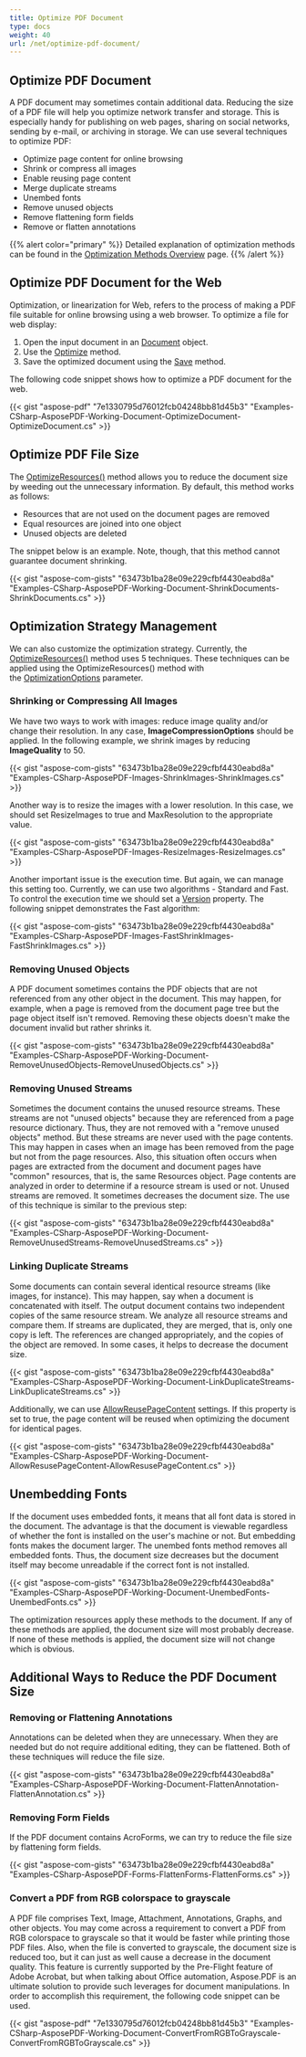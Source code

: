 ```yaml
---
title: Optimize PDF Document
type: docs
weight: 40
url: /net/optimize-pdf-document/
---
```


## **Optimize PDF Document**
A PDF document may sometimes contain additional data. Reducing the size of a PDF file will help you optimize network transfer and storage. This is especially handy for publishing on web pages, sharing on social networks, sending by e-mail, or archiving in storage. We can use several techniques to optimize PDF:

- Optimize page content for online browsing
- Shrink or compress all images
- Enable reusing page content
- Merge duplicate streams
- Unembed fonts
- Remove unused objects 
- Remove flattening form fields 
- Remove or flatten annotations

{{% alert color="primary" %}}
Detailed explanation of optimization methods can be found in the [Optimization Methods Overview](pdf/net/optimize-pdf-methods-overview/) page.
{{% /alert %}}
## **Optimize PDF Document for the Web**
Optimization, or linearization for Web, refers to the process of making a PDF file suitable for online browsing using a web browser. To optimize a file for web display:

1. Open the input document in an [Document](https://apireference.aspose.com/net/pdf/aspose.pdf/document) object.
1. Use the [Optimize](https://apireference.aspose.com/net/pdf/aspose.pdf/document/methods/optimize) method.
1. Save the optimized document using the [Save](https://apireference.aspose.com/net/pdf/aspose.pdf/document/methods/save) method.

The following code snippet shows how to optimize a PDF document for the web.

{{< gist "aspose-pdf" "7e1330795d76012fcb04248bb81d45b3" "Examples-CSharp-AsposePDF-Working-Document-OptimizeDocument-OptimizeDocument.cs" >}}
## **Optimize PDF File Size**
The [OptimizeResources()](https://apireference.aspose.com/net/pdf/aspose.pdf/document/methods/optimizeresources) method allows you to reduce the document size by weeding out the unnecessary information. By default, this method works as follows:

- Resources that are not used on the document pages are removed 
- Equal resources are joined into one object
- Unused objects are deleted

The snippet below is an example. Note, though, that this method cannot guarantee document shrinking.

{{< gist "aspose-com-gists" "63473b1ba28e09e229cfbf4430eabd8a" "Examples-CSharp-AsposePDF-Working-Document-ShrinkDocuments-ShrinkDocuments.cs" >}}
## **Optimization Strategy Management**
We can also customize the optimization strategy. Currently, the [OptimizeResources()](https://apireference.aspose.com/net/pdf/aspose.pdf.document/optimizeresources/methods/1) method uses 5 techniques. These techniques can be applied using the OptimizeResources() method with the [OptimizationOptions](https://apireference.aspose.com/net/pdf/aspose.pdf.optimization/optimizationoptions) parameter.
### **Shrinking or Compressing All Images**
We have two ways to work with images: reduce image quality and/or change their resolution. In any case, **ImageCompressionOptions** should be applied. In the following example, we shrink images by reducing **ImageQuality** to 50.

{{< gist "aspose-com-gists" "63473b1ba28e09e229cfbf4430eabd8a" "Examples-CSharp-AsposePDF-Images-ShrinkImages-ShrinkImages.cs" >}}

Another way is to resize the images with a lower resolution. In this case, we should set ResizeImages to true and MaxResolution to the appropriate value.

{{< gist "aspose-com-gists" "63473b1ba28e09e229cfbf4430eabd8a" "Examples-CSharp-AsposePDF-Images-ResizeImages-ResizeImages.cs" >}}

Another important issue is the execution time. But again, we can manage this setting too. Currently, we can use two algorithms - Standard and Fast. To control the execution time we should set a [Version](https://apireference.aspose.com/net/pdf/aspose.pdf.optimization/imagecompressionoptions/properties/version) property. The following snippet demonstrates the Fast algorithm:

{{< gist "aspose-com-gists" "63473b1ba28e09e229cfbf4430eabd8a" "Examples-CSharp-AsposePDF-Images-FastShrinkImages-FastShrinkImages.cs" >}}
### **Removing Unused Objects**
A PDF document sometimes contains the PDF objects that are not referenced from any other object in the document. This may happen, for example, when a page is removed from the document page tree but the page object itself isn't removed. Removing these objects doesn't make the document invalid but rather shrinks it.

{{< gist "aspose-com-gists" "63473b1ba28e09e229cfbf4430eabd8a" "Examples-CSharp-AsposePDF-Working-Document-RemoveUnusedObjects-RemoveUnusedObjects.cs" >}}
### **Removing Unused Streams**
Sometimes the document contains the unused resource streams. These streams are not "unused objects" because they are referenced from a page resource dictionary. Thus, they are not removed with a "remove unused objects" method. But these streams are never used with the page contents. This may happen in cases when an image has been removed from the page but not from the page resources. Also, this situation often occurs when pages are extracted from the document and document pages have "common" resources, that is, the same Resources object. Page contents are analyzed in order to determine if a resource stream is used or not. Unused streams are removed. It sometimes decreases the document size. The use of this technique is similar to the previous step:

{{< gist "aspose-com-gists" "63473b1ba28e09e229cfbf4430eabd8a" "Examples-CSharp-AsposePDF-Working-Document-RemoveUnusedStreams-RemoveUnusedStreams.cs" >}}
### **Linking Duplicate Streams**
Some documents can contain several identical resource streams (like images, for instance). This may happen, say when a document is concatenated with itself. The output document contains two independent copies of the same resource stream. We analyze all resource streams and compare them. If streams are duplicated, they are merged, that is, only one copy is left. The references are changed appropriately, and the copies of the object are removed. In some cases, it helps to decrease the document size.

{{< gist "aspose-com-gists" "63473b1ba28e09e229cfbf4430eabd8a" "Examples-CSharp-AsposePDF-Working-Document-LinkDuplicateStreams-LinkDuplicateStreams.cs" >}}

Additionally, we can use [AllowReusePageContent](https://apireference.aspose.com/net/pdf/aspose.pdf.optimization/optimizationoptions/properties/allowreusepagecontent) settings. If this property is set to true, the page content will be reused when optimizing the document for identical pages.

{{< gist "aspose-com-gists" "63473b1ba28e09e229cfbf4430eabd8a" "Examples-CSharp-AsposePDF-Working-Document-AllowResusePageContent-AllowResusePageContent.cs" >}}
## **Unembedding Fonts**
If the document uses embedded fonts, it means that all font data is stored in the document. The advantage is that the document is viewable regardless of whether the font is installed on the user's machine or not. But embedding fonts makes the document larger. The unembed fonts method removes all embedded fonts. Thus, the document size decreases but the document itself may become unreadable if the correct font is not installed.

{{< gist "aspose-com-gists" "63473b1ba28e09e229cfbf4430eabd8a" "Examples-CSharp-AsposePDF-Working-Document-UnembedFonts-UnembedFonts.cs" >}}

The optimization resources apply these methods to the document. If any of these methods are applied, the document size will most probably decrease. If none of these methods is applied, the document size will not change which is obvious.
## **Additional Ways to Reduce the PDF Document Size**
### **Removing or Flattening Annotations**
Annotations can be deleted when they are unnecessary. When they are needed but do not require additional editing, they can be flattened. Both of these techniques will reduce the file size.

{{< gist "aspose-com-gists" "63473b1ba28e09e229cfbf4430eabd8a" "Examples-CSharp-AsposePDF-Working-Document-FlattenAnnotation-FlattenAnnotation.cs" >}}
### **Removing Form Fields**
If the PDF document contains AcroForms, we can try to reduce the file size by flattening form fields.

{{< gist "aspose-com-gists" "63473b1ba28e09e229cfbf4430eabd8a" "Examples-CSharp-AsposePDF-Forms-FlattenForms-FlattenForms.cs" >}}
### **Convert a PDF from RGB colorspace to grayscale**
A PDF file comprises Text, Image, Attachment, Annotations, Graphs, and other objects. You may come across a requirement to convert a PDF from RGB colorspace to grayscale so that it would be faster while printing those PDF files. Also, when the file is converted to grayscale, the document size is reduced too, but it can just as well cause a decrease in the document quality. This feature is currently supported by the Pre-Flight feature of Adobe Acrobat, but when talking about Office automation, Aspose.PDF is an ultimate solution to provide such leverages for document manipulations. In order to accomplish this requirement, the following code snippet can be used.

{{< gist "aspose-pdf" "7e1330795d76012fcb04248bb81d45b3" "Examples-CSharp-AsposePDF-Working-Document-ConvertFromRGBToGrayscale-ConvertFromRGBToGrayscale.cs" >}}
